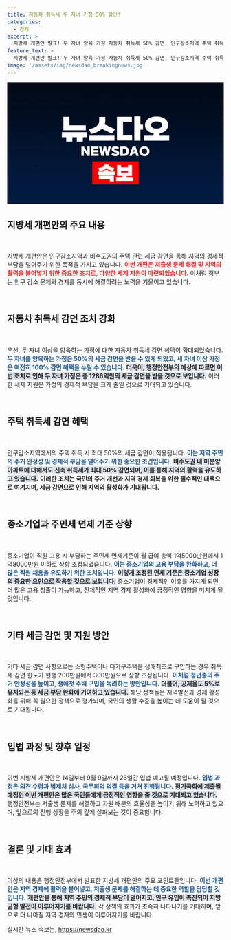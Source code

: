 ```yaml
---
title: 자동차 취득세 두 자녀 가정 50% 할인!
categories:
  - 경제
excerpt: >
  지방세 개편안 발표! 두 자녀 양육 가정 자동차 취득세 50% 감면, 인구감소지역 주택 취득세 최대 50% 경감! 저출생 문제 해결과 지역 경제 활성화 기대!
feature_text: >
  지방세 개편안 발표! 두 자녀 양육 가정 자동차 취득세 50% 감면, 인구감소지역 주택 취득세 최대 50% 경감! 저출생 문제 해결과 지역 경제 활성화 기대!
image: '/assets/img/newsdao_breakingnews.jpg'
---
```


<p><img src="/assets/img/newsdao_breakingnews.jpg" alt="koreaapp 속보" /></p>

<h2 data-ke-size="size26">지방세 개편안의 주요 내용</h2>

<p data-ke-size="size16">&nbsp;</p>

<p>지방세 개편안은 인구감소지역과 비수도권의 주택 관련 세금 감면을 통해 지역의 경제적 부담을 덜어주기 위한 목적을 가지고 있습니다. <b><span style="color: #ee2323;">이번 개편은 저출생 문제 해결 및 지역의 활력을 불어넣기 위한 중요한 조치로, 다양한 세제 지원이 마련되었습니다.</span></b> 이처럼 정부는 인구 감소 문제와 경제를 동시에 해결하려는 노력을 기울이고 있습니다. </p>

<p data-ke-size="size16">&nbsp;</p>

<h2 data-ke-size="size26">자동차 취득세 감면 조치 강화</h2>

<p data-ke-size="size16">&nbsp;</p>

<p>우선, 두 자녀 이상을 양육하는 가정에 대한 자동차 취득세 감면 혜택이 확대되었습니다. <b><span style="color: #1a5490;">두 자녀를 양육하는 가정은 50%의 세금 감면을 받을 수 있게 되었고, 세 자녀 이상 가정은 여전히 100% 감면 혜택을 누릴 수 있습니다.</span></b> <b><span style="background-color: #21538527;">더욱이, 행정안전부의 예상에 따르면 이번 조치로 인해 두 자녀 가정은 총 1286억원의 세금 감면을 받을 것으로 보입니다.</span></b> 이러한 세제 지원은 가정의 경제적 부담을 크게 줄일 것으로 기대되고 있습니다.</p>

<p data-ke-size="size16">&nbsp;</p>

<h2 data-ke-size="size26">주택 취득세 감면 혜택</h2>

<p data-ke-size="size16">&nbsp;</p>

<p>인구감소지역에서의 주택 취득 시 최대 50%의 세금 감면이 적용됩니다. <b><span style="color: #1a5490;">이는 지역 주민의 주거 안정성 및 경제적 부담을 덜어주기 위한 중요한 조건입니다.</span></b> <b><span style="background-color: #21538527;">비수도권 내 미분양 아파트에 대해서도 신축 취득세가 최대 50% 감면되며, 이를 통해 지역의 활력을 유도하고 있습니다.</span></b> <b>이러한 조치는 국민의 주거 개선과 지역 경제 회복을 위한 필수적인 대책으로 여겨지며, 세금 감면으로 인해 지역의 활성화가 기대됩니다.</b></p>

<p data-ke-size="size16">&nbsp;</p>

<h2 data-ke-size="size26">중소기업과 주민세 면제 기준 상향</h2>

<p data-ke-size="size16">&nbsp;</p>

<p>중소기업이 직원 고용 시 부담하는 주민세 면제기준이 월 급여 총액 1억5000만원에서 1억8000만원 이하로 상향 조정되었습니다. <b><span style="color: #1a5490;">이는 중소기업의 고용 부담을 완화하고, 더 많은 직원 채용을 유도하기 위한 조치입니다.</span></b> <b><span style="background-color: #21538527;">이렇게 조정된 면제 기준은 중소기업 성장의 중요한 요인으로 작용할 것으로 보입니다.</span></b> 중소기업이 경제적인 여유를 가지게 되면 더 많은 고용 창출이 가능하고, 전체적인 지역 경제 활성화에 긍정적인 영향을 미치게 될 것입니다.</p>

<p data-ke-size="size16">&nbsp;</p>

<h2 data-ke-size="size26">기타 세금 감면 및 지원 방안</h2>

<p data-ke-size="size16">&nbsp;</p>

<p>기타 세금 감면 사항으로는 소형주택이나 다가구주택을 생애최초로 구입하는 경우 취득세 감면 한도가 현행 200만원에서 300만원으로 상향 조정됩니다. <b><span style="color: #1a5490;">이처럼 청년층의 주거 안정성을 높이고, 생애첫 주택 구입을 독려하는 방안입니다.</span></b> <b><span style="background-color: #21538527;">더불어, 공제율도 5%로 유지되는 등 세금 부담 완화에 기여하고 있습니다.</span></b> 해당 정책들은 지역발전과 경제 활성화를 위해 꼭 필요한 정책으로 평가되며, 국민의 생활 수준을 높이는 데 도움이 될 것으로 기대됩니다.</p>

<p data-ke-size="size16">&nbsp;</p>

<h2 data-ke-size="size26">입법 과정 및 향후 일정</h2>

<p data-ke-size="size16">&nbsp;</p>

<p>이번 지방세 개편안은 14일부터 9월 9일까지 26일간 입법 예고될 예정입니다. <b><span style="color: #1a5490;">입법 과정은 의견 수렴과 법제처 심사, 국무회의 의결 등을 거쳐 진행됩니다.</span></b> <b><span style="background-color: #21538527;">정기국회에 제출될 예정인 이번 개편안은 많은 국민들에게 긍정적인 영향을 줄 것으로 기대되고 있습니다.</span></b> 행정안전부는 저출생 문제를 해결하고 자원 배분의 효율성을 높이기 위해 노력하고 있으며, 앞으로의 진행 상황을 주의 깊게 살펴보는 것이 중요합니다.</p>

<p data-ke-size="size16">&nbsp;</p>

<h2 data-ke-size="size26">결론 및 기대 효과</h2>

<p data-ke-size="size16">&nbsp;</p>

<p>이상의 내용은 행정안전부에서 발표한 지방세 개편안의 주요 포인트들입니다. <b><span style="color: #1a5490;">이번 개편안은 지역 경제에 활력을 불어넣고, 저출생 문제를 해결하는 데 중요한 역할을 담당할 것입니다.</span></b> <b><span style="background-color: #21538527;">개편안을 통해 지역 주민의 경제적 부담이 덜어지고, 인구 유입이 촉진되어 지방균형 발전이 이루어지기를 바랍니다.</span></b> 각 정책의 효과가 조속히 나타나기를 기대하며, 앞으로 더 나아질 지역 경제와 민생이 이루어지기를 바랍니다.</p>
실시간 뉴스 속보는, <a href="https://newsdao.kr" rel="dofollow">https://newsdao.kr</a>


